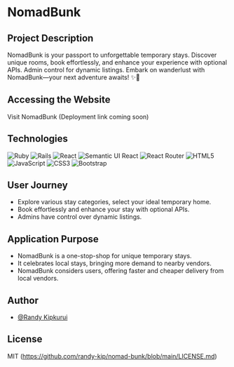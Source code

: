 # NomadBunk

## Project Description
NomadBunk is your passport to unforgettable temporary stays. Discover unique rooms, book effortlessly, and enhance your experience with optional APIs. Admin control for dynamic listings. Embark on wanderlust with NomadBunk—your next adventure awaits! ✨🏡

## Accessing the Website
Visit NomadBunk (Deployment link coming soon)

## Technologies
![Ruby](https://img.shields.io/badge/Ruby-CC342D?style=for-the-badge&logo=ruby&logoColor=white)
![Rails](https://img.shields.io/badge/rails-%23CC0000.svg?style=for-the-badge&logo=ruby-on-rails&logoColor=white)
![React](https://img.shields.io/badge/react-%2320232a.svg?style=for-the-badge&logo=react&logoColor=%2361DAFB)
![Semantic UI React](https://img.shields.io/badge/Semantic%20UI%20React-%2335BDB2.svg?style=for-the-badge&logo=SemanticUIReact&logoColor=white)
![React Router](https://img.shields.io/badge/React_Router-CA4245?style=for-the-badge&logo=react-router&logoColor=white)
![HTML5](https://img.shields.io/badge/html5-%23E34F26.svg?style=for-the-badge&logo=html5&logoColor=white)
![JavaScript](https://img.shields.io/badge/javascript-%23323330.svg?style=for-the-badge&logo=javascript&logoColor=%23F7DF1E)
![CSS3](https://img.shields.io/badge/css3-%231572B6.svg?style=for-the-badge&logo=css3&logoColor=white)
![Bootstrap](https://img.shields.io/badge/bootstrap-%23563D7C.svg?style=for-the-badge&logo=bootstrap&logoColor=white)
<!-- ![Styled-Components](https://img.shields.io/badge/styled--components-DB7093?style=for-the-badge&logo=styled-components&logoColor=white) -->


## User Journey
- Explore various stay categories, select your ideal temporary home.
- Book effortlessly and enhance your stay with optional APIs.
- Admins have control over dynamic listings.

## Application Purpose
- NomadBunk is a one-stop-shop for unique temporary stays.
- It celebrates local stays, bringing more demand to nearby vendors.
- NomadBunk considers users, offering faster and cheaper delivery from local vendors.

## Author
- [@Randy Kipkurui](https://github.com/randy-kip)

## License
MIT (https://github.com/randy-kip/nomad-bunk/blob/main/LICENSE.md)